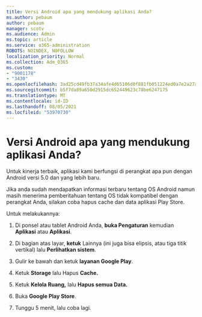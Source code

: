 ```yaml
---
title: Versi Android apa yang mendukung aplikasi Anda?
ms.author: pebaum
author: pebaum
manager: scotv
ms.audience: Admin
ms.topic: article
ms.service: o365-administration
ROBOTS: NOINDEX, NOFOLLOW
localization_priority: Normal
ms.collection: Adm_O365
ms.custom:
- "9001178"
- "3430"
ms.openlocfilehash: 3ad25cd49fb37a34afe4d65106d0f881fb051224ed0a7e2a27a1fd2f52645433
ms.sourcegitcommit: b5f7da89a650d2915dc652449623c78be6247175
ms.translationtype: MT
ms.contentlocale: id-ID
ms.lasthandoff: 08/05/2021
ms.locfileid: "53970730"
---
```

# <a name="what-version-of-android-does-your-app-support"></a>Versi Android apa yang mendukung aplikasi Anda?

Untuk kinerja terbaik, aplikasi kami berfungsi di perangkat apa pun dengan Android versi 5.0 dan yang lebih baru.

Jika anda sudah mendapatkan informasi terbaru tentang OS Android namun masih menerima pemberitahuan tentang OS tidak kompatibel dengan perangkat Anda, silakan coba hapus cache dan data aplikasi Play Store.

Untuk melakukannya: 

1. Di ponsel atau tablet Android Anda, **buka Pengaturan** kemudian **Aplikasi** atau **Aplikasi**.

2. Di bagian atas layar, **ketuk** Lainnya (ini juga bisa elipsis, atau tiga titik vertikal) lalu **Perlihatkan sistem**. 

3. Gulir ke bawah dan ketuk **layanan Google Play**. 

4. Ketuk **Storage** lalu Hapus **Cache.** 

5. Ketuk **Kelola Ruang,** lalu **Hapus semua Data.** 

6. Buka **Google Play Store**. 

7. Tunggu 5 menit, lalu coba lagi. 